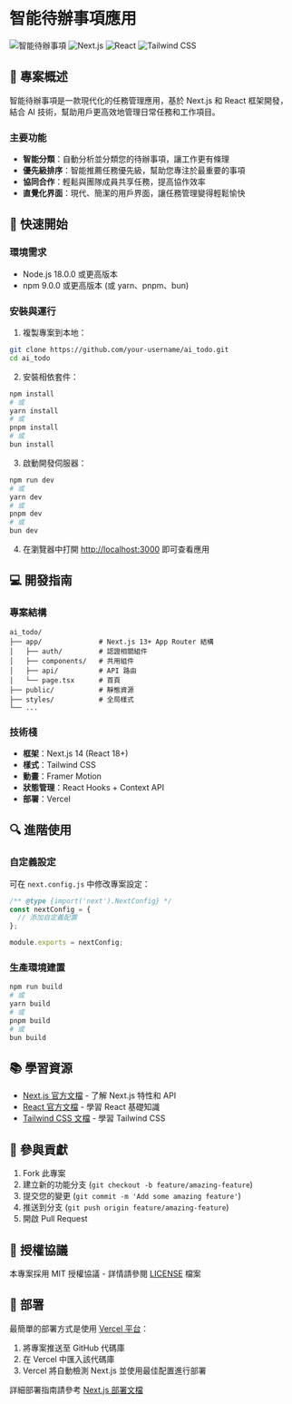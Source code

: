 # 智能待辦事項應用

![智能待辦事項](https://img.shields.io/badge/版本-1.0.0-purple)
![Next.js](https://img.shields.io/badge/Next.js-14.0.0-black)
![React](https://img.shields.io/badge/React-18.0.0-blue)
![Tailwind CSS](https://img.shields.io/badge/Tailwind_CSS-3.3.0-38B2AC)

## 📝 專案概述

智能待辦事項是一款現代化的任務管理應用，基於 Next.js 和 React 框架開發，結合 AI 技術，幫助用戶更高效地管理日常任務和工作項目。

### 主要功能

- **智能分類**：自動分析並分類您的待辦事項，讓工作更有條理
- **優先級排序**：智能推薦任務優先級，幫助您專注於最重要的事項
- **協同合作**：輕鬆與團隊成員共享任務，提高協作效率
- **直覺化界面**：現代、簡潔的用戶界面，讓任務管理變得輕鬆愉快

## 🚀 快速開始

### 環境需求

- Node.js 18.0.0 或更高版本
- npm 9.0.0 或更高版本 (或 yarn、pnpm、bun)

### 安裝與運行

1. 複製專案到本地：

```bash
git clone https://github.com/your-username/ai_todo.git
cd ai_todo
```

2. 安裝相依套件：

```bash
npm install
# 或
yarn install
# 或
pnpm install
# 或
bun install
```

3. 啟動開發伺服器：

```bash
npm run dev
# 或
yarn dev
# 或
pnpm dev
# 或
bun dev
```

4. 在瀏覽器中打開 [http://localhost:3000](http://localhost:3000) 即可查看應用

## 💻 開發指南

### 專案結構

```
ai_todo/
├── app/              # Next.js 13+ App Router 結構
│   ├── auth/         # 認證相關組件
│   ├── components/   # 共用組件
│   ├── api/          # API 路由
│   └── page.tsx      # 首頁
├── public/           # 靜態資源
├── styles/           # 全局樣式
└── ...
```

### 技術棧

- **框架**：Next.js 14 (React 18+)
- **樣式**：Tailwind CSS
- **動畫**：Framer Motion
- **狀態管理**：React Hooks + Context API
- **部署**：Vercel

## 🔍 進階使用

### 自定義設定

可在 `next.config.js` 中修改專案設定：

```javascript
/** @type {import('next').NextConfig} */
const nextConfig = {
  // 添加自定義配置
};

module.exports = nextConfig;
```

### 生產環境建置

```bash
npm run build
# 或
yarn build
# 或
pnpm build
# 或
bun build
```

## 📚 學習資源

- [Next.js 官方文檔](https://nextjs.org/docs) - 了解 Next.js 特性和 API
- [React 官方文檔](https://react.dev) - 學習 React 基礎知識
- [Tailwind CSS 文檔](https://tailwindcss.com/docs) - 學習 Tailwind CSS

## 🤝 參與貢獻

1. Fork 此專案
2. 建立新的功能分支 (`git checkout -b feature/amazing-feature`)
3. 提交您的變更 (`git commit -m 'Add some amazing feature'`)
4. 推送到分支 (`git push origin feature/amazing-feature`)
5. 開啟 Pull Request

## 📄 授權協議

本專案採用 MIT 授權協議 - 詳情請參閱 [LICENSE](LICENSE) 檔案

## 🚀 部署

最簡單的部署方式是使用 [Vercel 平台](https://vercel.com/new?utm_medium=default-template&filter=next.js&utm_source=create-next-app&utm_campaign=create-next-app-readme)：

1. 將專案推送至 GitHub 代碼庫
2. 在 Vercel 中匯入該代碼庫
3. Vercel 將自動檢測 Next.js 並使用最佳配置進行部署

詳細部署指南請參考 [Next.js 部署文檔](https://nextjs.org/docs/app/building-your-application/deploying)
